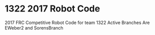 # 1322 2017 Robot Code
2017 FRC Competitive Robot Code for team 1322
Active Branches Are EWeber2 and SorensBranch
